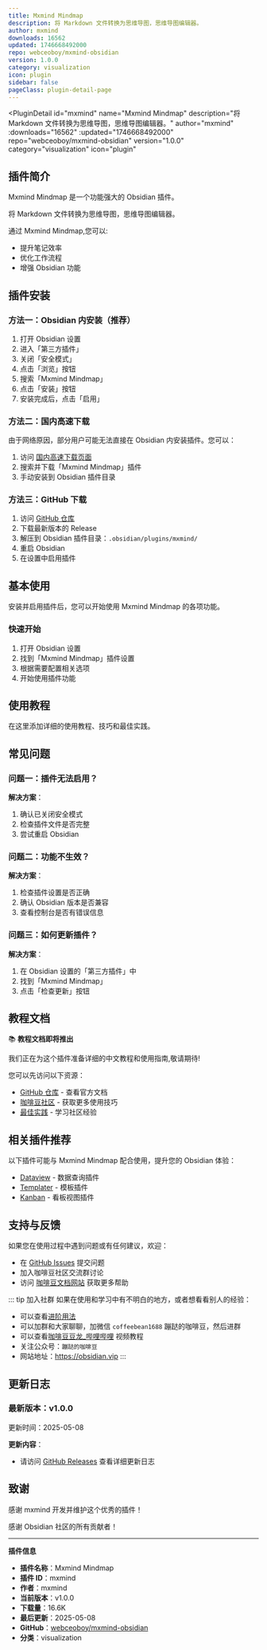 ```yaml
---
title: Mxmind Mindmap
description: 将 Markdown 文件转换为思维导图，思维导图编辑器。
author: mxmind
downloads: 16562
updated: 1746668492000
repo: webceoboy/mxmind-obsidian
version: 1.0.0
category: visualization
icon: plugin
sidebar: false
pageClass: plugin-detail-page
---
```


<PluginDetail
  id="mxmind"
  name="Mxmind Mindmap"
  description="将 Markdown 文件转换为思维导图，思维导图编辑器。"
  author="mxmind"
  :downloads="16562"
  :updated="1746668492000"
  repo="webceoboy/mxmind-obsidian"
  version="1.0.0"
  category="visualization"
  icon="plugin"
>

<!-- AUTO_GENERATED_START -->
## 插件简介

Mxmind Mindmap 是一个功能强大的 Obsidian 插件。

将 Markdown 文件转换为思维导图，思维导图编辑器。

通过 Mxmind Mindmap,您可以:

- 提升笔记效率
- 优化工作流程
- 增强 Obsidian 功能

<!-- AUTO_GENERATED_END -->

<!-- AUTO_GENERATED_START -->
## 插件安装

### 方法一：Obsidian 内安装（推荐）

1. 打开 Obsidian 设置
2. 进入「第三方插件」
3. 关闭「安全模式」
4. 点击「浏览」按钮
5. 搜索「Mxmind Mindmap」
6. 点击「安装」按钮
7. 安装完成后，点击「启用」

### 方法二：国内高速下载

由于网络原因，部分用户可能无法直接在 Obsidian 内安装插件。您可以：

1. 访问 [国内高速下载页面](/zh/documentation/obsidian-plugins-download.html)
2. 搜索并下载「Mxmind Mindmap」插件
3. 手动安装到 Obsidian 插件目录

### 方法三：GitHub 下载

1. 访问 [GitHub 仓库](https://github.com/webceoboy/mxmind-obsidian)
2. 下载最新版本的 Release
3. 解压到 Obsidian 插件目录：`.obsidian/plugins/mxmind/`
4. 重启 Obsidian
5. 在设置中启用插件

## 基本使用

安装并启用插件后，您可以开始使用 Mxmind Mindmap 的各项功能。

### 快速开始

1. 打开 Obsidian 设置
2. 找到「Mxmind Mindmap」插件设置
3. 根据需要配置相关选项
4. 开始使用插件功能

<!-- AUTO_GENERATED_END -->

<!-- CUSTOM_CONTENT_START:tutorial -->
## 使用教程

在这里添加详细的使用教程、技巧和最佳实践。

<!-- CUSTOM_CONTENT_END:tutorial -->

<!-- SHARED_CONTENT_START -->
## 常见问题

### 问题一：插件无法启用？

**解决方案**：
1. 确认已关闭安全模式
2. 检查插件文件是否完整
3. 尝试重启 Obsidian

### 问题二：功能不生效？

**解决方案**：
1. 检查插件设置是否正确
2. 确认 Obsidian 版本是否兼容
3. 查看控制台是否有错误信息

### 问题三：如何更新插件？

**解决方案**：
1. 在 Obsidian 设置的「第三方插件」中
2. 找到「Mxmind Mindmap」
3. 点击「检查更新」按钮

## 教程文档

📚 **教程文档即将推出**

我们正在为这个插件准备详细的中文教程和使用指南,敬请期待!

您可以先访问以下资源：
- [GitHub 仓库](https://github.com/webceoboy/mxmind-obsidian) - 查看官方文档
- [咖啡豆社区](/zh/bases/) - 获取更多使用技巧
- [最佳实践](/zh/best-practices/) - 学习社区经验

## 相关插件推荐

以下插件可能与 Mxmind Mindmap 配合使用，提升您的 Obsidian 体验：

- [Dataview](/zh/plugins/dataview.html) - 数据查询插件
- [Templater](/zh/plugins/templater-obsidian.html) - 模板插件
- [Kanban](/zh/plugins/obsidian-kanban.html) - 看板视图插件

## 支持与反馈

如果您在使用过程中遇到问题或有任何建议，欢迎：

- 在 [GitHub Issues](https://github.com/webceoboy/mxmind-obsidian/issues) 提交问题
- 加入咖啡豆社区交流群讨论
- 访问 [咖啡豆文档网站](https://obsidian.vip) 获取更多帮助

::: tip 加入社群
如果在使用和学习中有不明白的地方，或者想看看别人的经验：
- 可以查看[进阶用法](/zh/advanced)
- 可以加群和大家聊聊，加微信 `coffeebean1688` 蹦跶的咖啡豆，然后进群
- 可以查看[咖啡豆豆龙_哔哩哔哩](https://space.bilibili.com/618777356) 视频教程
- 关注公众号：`蹦跶的咖啡豆`
- 网站地址：https://obsidian.vip
:::
<!-- SHARED_CONTENT_END -->

<!-- AUTO_GENERATED_START -->
## 更新日志

### 最新版本：v1.0.0

更新时间：2025-05-08

**更新内容**：
- 请访问 [GitHub Releases](https://github.com/webceoboy/mxmind-obsidian/releases) 查看详细更新日志

## 致谢

感谢 mxmind 开发并维护这个优秀的插件！

感谢 Obsidian 社区的所有贡献者！

---

**插件信息**
- **插件名称**：Mxmind Mindmap
- **插件 ID**：mxmind
- **作者**：mxmind
- **当前版本**：v1.0.0
- **下载量**：16.6K
- **最后更新**：2025-05-08
- **GitHub**：[webceoboy/mxmind-obsidian](https://github.com/webceoboy/mxmind-obsidian)
- **分类**：visualization
<!-- AUTO_GENERATED_END -->

</PluginDetail>

